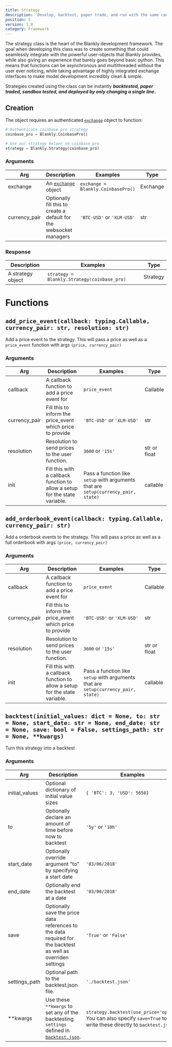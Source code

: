 ```yaml
---
title: Strategy
description: 'Develop, backtest, paper trade, and run with the same code.'
position: 5
version: 1.0
category: Framework
---
```


The strategy class is the heart of the Blankly development framework. The goal when developing this class was to create something that could seamlessly integrate with the powerful user-objects that Blankly provides, while also giving an experience that barely goes beyond basic python. This means that functions can be asynchronous and multithreaded without the user ever noticing, while taking advantage of highly integrated exchange interfaces to make model development incredibly clean & simple.

Strategies created using the class can be instantly ***backtested, paper traded, sandbox tested, and deployed by only changing a single line*.**

## Creation

The object requires an authenticated [`exchange`](/core/exchange) object to function:

```python
# Authenticate coinbase pro strategy
coinbase_pro = Blankly.CoinbasePro()

# Use our strategy helper on coinbase pro
strategy = Blankly.Strategy(coinbase_pro)
```

### Arguments

| Arg           | Description                                                  | Examples                   | Type     |
| ------------- | ------------------------------------------------------------ | -------------------------- | -------- |
| exchange      | An [`exchange`](/core/exchange) object                 | `exchange = Blankly.CoinbasePro()`     | Exchange |
| currency_pair | Optionally fill this to create a default for the websocket managers | `'BTC-USD'` or `'XLM-USD'` | str      |

### Response

| Description       | Examples                                    | Type     |
| ----------------- | ------------------------------------------- | -------- |
| A strategy object | `strategy = Blankly.Strategy(coinbase_pro)` | Strategy |

# Functions

## `add_price_event(callback: typing.Callable, currency_pair: str, resolution: str)`

Add a price event to the strategy. This will pass a price as well as a `price_event` function with args `(price, currency_pair)`

### Arguments

| Arg           | Description                                                  | Examples                                                     | Type         |
| ------------- | ------------------------------------------------------------ | ------------------------------------------------------------ | ------------ |
| callback      | A callback function to add a price event for                 | `price_event`                                                | Callable     |
| currency_pair | Fill this to inform the price_event which price to provide   | `'BTC-USD'` or `'XLM-USD'`                                   | str          |
| resolution    | Resolution to send prices to the user function.              | `3600` or `'15s'`                                            | str or float |
| init          | Fill this with a callback function to allow a setup for the state variable. | Pass a function like `setup` with arguments that are `setup(currency_pair, state)` | callable     |

## `add_orderbook_event(callback: typing.Callable, currency_pair: str)`

Add a orderbook events to the strategy. This will pass a price as well as a full orderbook with args `(price, currency_pair)`

### Arguments

| Arg           | Description                                                  | Examples                                                     | Type         |
| ------------- | ------------------------------------------------------------ | ------------------------------------------------------------ | ------------ |
| callback      | A callback function to add a price event for                 | `price_event`                                                | Callable     |
| currency_pair | Fill this to inform the price_event which price to provide   | `'BTC-USD'` or `'XLM-USD'`                                   | str          |
| resolution    | Resolution to send prices to the user function.              | `3600` or `'15s'`                                            | str or float |
| init          | Fill this with a callback function to allow a setup for the state variable. | Pass a function like `setup` with arguments that are `setup(currency_pair, state)` | callable     |

## `backtest(initial_values: dict = None, to: str = None, start_date: str = None, end_date: str = None, save: bool = False, settings_path: str = None, **kwargs)`

Turn this strategy into a backtest

### Arguments

| Arg            | Description                                                  | Examples                                                     | Type  |
| -------------- | ------------------------------------------------------------ | ------------------------------------------------------------ | ----- |
| initial_values | Optional dictionary of initial value sizes                   | `{ 'BTC': 3, 'USD': 5650}`                                   | dict  |
| to             | Optionally declare an amount of time before now to backtest  | `'5y'` or `'10h'`                                            | str   |
| start_date     | Optionally override argument "to" by specifying a start date | `'03/06/2018'`                                               | str   |
| end_date       | Optionally end the backtest at a date                        | `'03/06/2018'`                                               | str   |
| save           | Optionally save the price data references to the data required for the backtest as well as     overriden settings | `'True'` or `'False'`                                        | bool  |
| settings_path  | Optional path to the backtest.json file.                     | `'./backtest.json'`                                          | str   |
| **kwargs       | Use these `**kwargs` to set any of the backtesting `settings` defined in [`backtest.json`](/usage/backtest.json). | `strategy.backtest(use_price='open')`. You can also specify `save=True` to write these directly to `backtest.json`: | kwarg |

